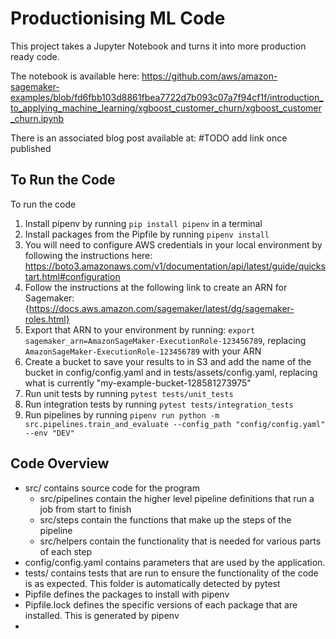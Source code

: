 # Productionising ML Code
This project takes a Jupyter Notebook and turns it into more production ready code. 

The notebook is available here: https://github.com/aws/amazon-sagemaker-examples/blob/fd6fbb103d8861fbea7722d7b093c07a7f94cf1f/introduction_to_applying_machine_learning/xgboost_customer_churn/xgboost_customer_churn.ipynb

There is an associated blog post available at: #TODO add link once published

## To Run the Code
To run the code
1. Install pipenv by running `pip install pipenv` in a terminal
2. Install packages from the Pipfile by running `pipenv install`
3. You will need to configure AWS credentials in your local environment by following the instructions here: https://boto3.amazonaws.com/v1/documentation/api/latest/guide/quickstart.html#configuration
4. Follow the instructions at the following link to create an ARN for Sagemaker: {https://docs.aws.amazon.com/sagemaker/latest/dg/sagemaker-roles.html}
5. Export that ARN to your environment by running: `export sagemaker_arn=AmazonSageMaker-ExecutionRole-123456789`, replacing `AmazonSageMaker-ExecutionRole-123456789` with your ARN
6. Create a bucket to save your results to in S3 and add the name of the bucket in config/config.yaml and in tests/assets/config.yaml, replacing what is currently "my-example-bucket-128581273975"
7. Run unit tests by running `pytest tests/unit_tests`
8. Run integration tests by running `pytest tests/integration_tests`
9. Run pipelines by running `pipenv run python -m src.pipelines.train_and_evaluate --config_path "config/config.yaml" --env "DEV"`


## Code Overview
- src/ contains source code for the program
  - src/pipelines contain the higher level pipeline definitions that run a job from start to finish
  - src/steps contain the functions that make up the steps of the pipeline
  - src/helpers contain the functionality that is needed for various parts of each step
- config/config.yaml contains parameters that are used by the application.
- tests/ contains tests that are run to ensure the functionality of the code is as expected. This folder is automatically detected by pytest
- Pipfile defines the packages to install with pipenv
- Pipfile.lock defines the specific versions of each package that are installed. This is generated by pipenv
- 